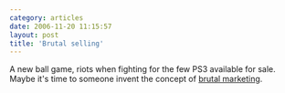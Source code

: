 ```yaml
---
category: articles
date: 2006-11-20 11:15:57
layout: post
title: 'Brutal selling'
---
```


<p>A new ball game, riots when fighting for the few PS3 available for sale. Maybe it's time to someone invent the concept of <a href="http://en.wikipedia.org/wiki/Brutal_marketing">brutal marketing</a>.</p>

<iframe title="Brutal selling" width="480" height="300" data-src="//www.youtube.com/embed/Bhp1ElO4MiA" frameborder="0" allowfullscreen></iframe>
